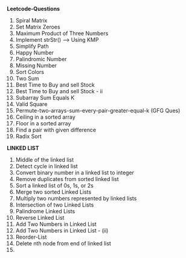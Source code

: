 **Leetcode-Questions**
1. Spiral Matrix
2. Set Matrix Zeroes
3. Maximum Product of Three Numbers 
4. Implement strStr() --> Using KMP
5. Simplify Path
6. Happy Number
7. Palindromic Number
8. Missing Number
9. Sort Colors 
10. Two Sum
11. Best Time to Buy and sell Stock
12. Best Time to Buy and sell Stock - ii
13. Subarray Sum Equals K
14. Valid Square
15. Permute-two-arrays-sum-every-pair-greater-equal-k (GFG Ques)
16. Ceiling in a sorted array
17. Floor in a sorted array
18. Find a pair with given difference
19. Radix Sort


  **LINKED LIST**
1. Middle of the linked list
2. Detect cycle in linked list
3. Convert binary number in a linked list to integer
4. Remove duplicates from sorted linked list
5. Sort a linked list of 0s, 1s, or 2s
6. Merge two sorted Linked Lists
7. Multiply two numbers represented by linked lists
8. Intersection of two Linked Lists
9. Palindrome Linked Lists
10. Reverse Linked List
11. Add Two Numbers in Linked List
12. Add Two Numbers in Linked List - (ii)
13. Reorder-List
14. Delete nth node from end of linked list
15. 
